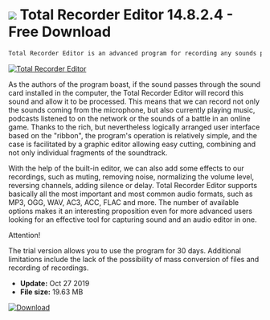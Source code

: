 # ![](https://cdn.softexe.net/static/icon/8/total-recorder-editor-10820.png) Total Recorder Editor 14.8.2.4 - Free Download

```sh
Total Recorder Editor is an advanced program for recording any sounds played by a sound card installed in a computer, regardless of whether it is a dedicated card or integrated with a motherboard. In addition to recording, the application also allows basic editing of audio files.
```
[![Total Recorder Editor](https:https://tse1.mm.bing.net/th?id=OIP.Kd3sX0aAf3VwH0u1BQucqQHaEx&pid=Api)](https://softexe.net/win/multimedia/audio-utilities/total-recorder-editor:pRhbR.html)

As the authors of the program boast, if the sound passes through the sound card installed in the computer, the Total Recorder Editor will record this sound and allow it to be processed. This means that we can record not only the sounds coming from the microphone, but also currently playing music, podcasts listened to on the network or the sounds of a battle in an online game. Thanks to the rich, but nevertheless logically arranged user interface based on the "ribbon", the program's operation is relatively simple, and the case is facilitated by a graphic editor allowing easy cutting, combining and not only individual fragments of the soundtrack.
 
 With the help of the built-in editor, we can also add some effects to our recordings, such as muting, removing noise, normalizing the volume level, reversing channels, adding silence or delay. Total Recorder Editor supports basically all the most important and most common audio formats, such as MP3, OGG, WAV, AC3, ACC, FLAC and more. The number of available options makes it an interesting proposition even for more advanced users looking for an effective tool for capturing sound and an audio editor in one.
 
 Attention!
 
 The trial version allows you to use the program for 30 days. Additional limitations include the lack of the possibility of mass conversion of files and recording of recordings.


- **Update:** Oct 27 2019
- **File size:** 19.63 MB

[![Download](https://cdn.softexe.net/static/img/download.png)](https://softexe.net/win/multimedia/audio-utilities/total-recorder-editor:pRhbR.html)


